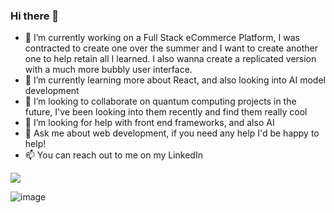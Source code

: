 ### Hi there 👋

<!--
**rodneyddd/rodneyddd** is a ✨ _special_ ✨ repository because its `README.md` (this file) appears on your GitHub profile.

Here are some ideas to get you started:

-->

- 🔭 I’m currently working on a Full Stack eCommerce Platform, I was contracted to create one over the summer and I want to create another one to help retain all I learned. I also wanna create a replicated version with a much more bubbly user interface.
- 🌱 I’m currently learning more about React, and also looking into AI model development
- 👯 I’m looking to collaborate on quantum computing projects in the future, I've been looking into them recently and find them really cool
- 🤔 I’m looking for help with front end frameworks, and also AI
- 💬 Ask me about web development, if you need any help I'd be happy to help!
- 📫 You can reach out to me on my LinkedIn
  
[![](https://img.shields.io/badge/linkedin-%230077B5.svg?style=for-the-badge&logo=linkedin)](https://www.linkedin.com/in/rodneydaniel/)


![image](https://github.com/rodneyddd/rodneyddd/assets/92963522/09c08e7b-40d1-4a3b-9a83-98ba7c238642)


